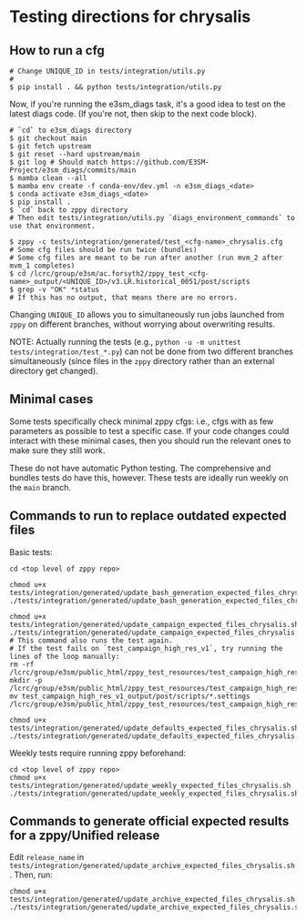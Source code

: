 # Testing directions for chrysalis

## How to run a cfg

```
# Change UNIQUE_ID in tests/integration/utils.py
#
$ pip install . && python tests/integration/utils.py
```

Now, if you're running the e3sm_diags task,
it's a good idea to test on the latest diags code.
(If you're not, then skip to the next code block).
```
# `cd` to e3sm_diags directory
$ git checkout main
$ git fetch upstream
$ git reset --hard upstream/main
$ git log # Should match https://github.com/E3SM-Project/e3sm_diags/commits/main
$ mamba clean --all
$ mamba env create -f conda-env/dev.yml -n e3sm_diags_<date>
$ conda activate e3sm_diags_<date>
$ pip install .
$ `cd` back to zppy directory
# Then edit tests/integration/utils.py `diags_environment_commands` to use that environment.
```

```
$ zppy -c tests/integration/generated/test_<cfg-name>_chrysalis.cfg
# Some cfg files should be run twice (bundles)
# Some cfg files are meant to be run after another (run mvm_2 after mvm_1 completes)
$ cd /lcrc/group/e3sm/ac.forsyth2/zppy_test_<cfg-name>_output/<UNIQUE_ID>/v3.LR.historical_0051/post/scripts
$ grep -v "OK" *status
# If this has no output, that means there are no errors.
```

Changing `UNIQUE_ID` allows you to simultaneously run jobs
launched from `zppy` on different branches,
without worrying about overwriting results.

NOTE: Actually running the tests (e.g., `python -u -m unittest tests/integration/test_*.py`)
can not be done from two different branches simultaneously
(since files in the `zppy` directory rather than an external directory get changed).

## Minimal cases

Some tests specifically check minimal zppy cfgs:
i.e., cfgs with as few parameters as possible to test a specific case.
If your code changes could interact with these minimal cases,
then you should run the relevant ones to make sure they still work.

These do not have automatic Python testing.
The comprehensive and bundles tests do have this, however.
These tests are ideally run weekly on the `main` branch.

## Commands to run to replace outdated expected files


Basic tests:
```
cd <top level of zppy repo>

chmod u+x tests/integration/generated/update_bash_generation_expected_files_chrysalis.sh
./tests/integration/generated/update_bash_generation_expected_files_chrysalis.sh

chmod u+x tests/integration/generated/update_campaign_expected_files_chrysalis.sh
./tests/integration/generated/update_campaign_expected_files_chrysalis.sh
# This command also runs the test again.
# If the test fails on `test_campaign_high_res_v1`, try running the lines of the loop manually:
rm -rf /lcrc/group/e3sm/public_html/zppy_test_resources/test_campaign_high_res_v1_expected_files
mkdir -p /lcrc/group/e3sm/public_html/zppy_test_resources/test_campaign_high_res_v1_expected_files
mv test_campaign_high_res_v1_output/post/scripts/*.settings /lcrc/group/e3sm/public_html/zppy_test_resources/test_campaign_high_res_v1_expected_files

chmod u+x tests/integration/generated/update_defaults_expected_files_chrysalis.sh
./tests/integration/generated/update_defaults_expected_files_chrysalis.sh
```

Weekly tests require running zppy beforehand:
```
cd <top level of zppy repo>
chmod u+x tests/integration/generated/update_weekly_expected_files_chrysalis.sh
./tests/integration/generated/update_weekly_expected_files_chrysalis.sh
```

## Commands to generate official expected results for a zppy/Unified release

Edit `release_name` in
`tests/integration/generated/update_archive_expected_files_chrysalis.sh`.
Then, run:
```
chmod u+x tests/integration/generated/update_archive_expected_files_chrysalis.sh
./tests/integration/generated/update_archive_expected_files_chrysalis.sh
```
